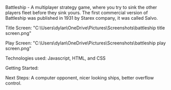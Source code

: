 Battleship - A multiplayer strategy game, where you try to sink the other players fleet before they sink yours. The first commercial version of Battleship was published in 1931 by Starex company, it was called Salvo. 

Title Screen: "C:\Users\dylan\OneDrive\Pictures\Screenshots\battleship title screen.png"

Play Screen: "C:\Users\dylan\OneDrive\Pictures\Screenshots\battleship play screen.png"

Technologies used: Javascript, HTML, and CSS

Getting Started:

Next Steps: A computer opponent, nicer looking ships, better overflow control.